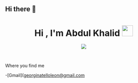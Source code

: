 ## Hi there 👋

<h1 align="center"><b>Hi , I'm Abdul Khalid </b><img src="https://media.giphy.com/media/hvRJCLFzcasrR4ia7z/giphy.gif" width="35"></h1>

<!--  -->
<p align="center">
  <a href="https://github.com/DenverCoder1/readme-typing-svg"><img src="https://readme-typing-svg.herokuapp.com?font=Time+New+Roman&color=cyan&size=25&center=true&vCenter=true&width=600&height=100&lines=Assalamu+O+Alaikum+Warahmatullah..&hearts;++;Ingeniero+en+Sistemas+Computacionales,;Graduated+Data+Scientist,;Estudiando+Diseño,;Apasionada+por+aprender+nuevas+habilidades..<3"></a>
</p>


<br>

<!--
**GeorginaTL/GeorginaTL** is a ✨ _special_ ✨ repository because its `README.md` (this file) appears on your GitHub profile.

Here are some ideas to get you started:

- 🔭 I’m currently working on ...
- 🌱 I’m currently learning ...
- 👯 I’m looking to collaborate on ...
- 🤔 I’m looking for help with ...
- 💬 Ask me about ...
- 📫 How to reach me: ...
- 😄 Pronouns: ...
- ⚡ Fun fact: ...
-->

Where you find me

-[Gmail](georginatelloleon@gmail.com
